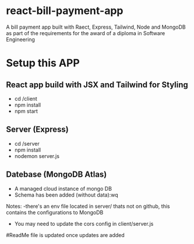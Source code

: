 # react-bill-payment-app
A bill payment app built with Raect, Express, Tailwind, Node and MongoDB as part of the requirements for the award of a diploma in Software Engineering

# Setup this APP
## React app build with JSX and Tailwind for Styling
- cd /client
- npm install 
- npm start 

## Server (Express)
- cd /server
- npm install
- nodemon server.js

## Datebase (MongoDB Atlas)
- A managed cloud instance of mongo DB 
- Schema has been added (without data):wq

Notes:
-there's an env file located in server/ thats not on github, this contains the configurations to MongoDB 
- You may need to update the cors config in client/server.js 

#ReadMe file is updated once updates are added 